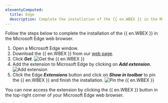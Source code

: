 ```yaml
---
eleventyComputed:
  title: Edge
  description: Complete the installation of the {{ en.WBEX }} in the Microsoft Edge web browser.
---
```

Follow the steps below to complete the installation of the {{ en.WBEX }} in the Microsoft Edge web browser.

1. Open a Microsoft Edge window.
1. Download the {{ en.WBEX }} from our [web page](https://devolutions.net/workspace).
1. Click ***Get***.
![Get the {{ en.WBEX }}](https://cdnweb.devolutions.net/docs/CLOUD2004_2024_1.png)
1. Add the extension to Microsoft Edge by clicking on ***Add extension***.
![Add extension](https://cdnweb.devolutions.net/docs/CLOUD2005_2024_1.png)
1. Click the Edge ***Extensions*** button and click on ***Show in toolbar*** to pin the {{ en.WBEX }} and finish the installation.
![Pin the {{ en.WBEX }}](https://cdnweb.devolutions.net/docs/CLOUD2006_2024_1.png)

You can now access the extension by clicking the {{ en.WBEX }} button in the top-right corner of your Microsoft Edge web browser.